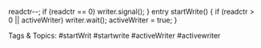 readctr--;
if (readctr == 0)    writer.signal();    }
    entry startWrite() {
if (readctr > 0 || activeWriter)    writer.wait();
activeWriter  = true;    }

   Tags & Topics:
   #startWrit
   #startwrite
   #activeWriter
   #activewriter